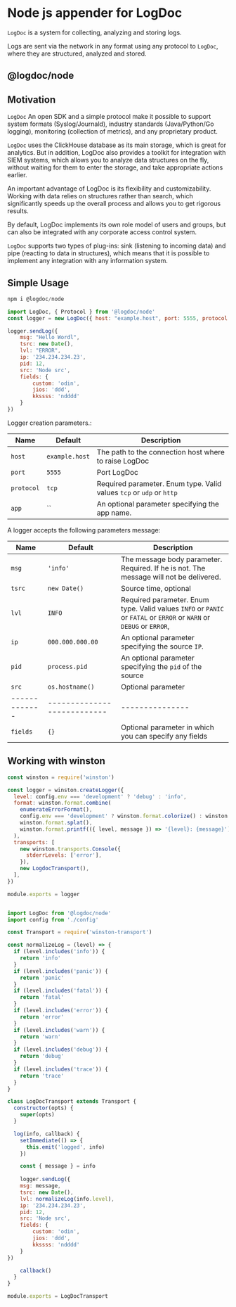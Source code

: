 # Node js appender for  LogDoc

`LogDoc` is a system for collecting, analyzing and storing logs.

Logs are sent via the network in any format using any protocol to `LogDoc`, where they are structured, analyzed and stored.


## @logdoc/node

## Motivation

`LogDoc` An open SDK and a simple protocol make it possible to support system formats (Syslog/Journald), industry standards (Java/Python/Go logging), monitoring (collection of metrics), and any proprietary product.

`LogDoc` uses the ClickHouse database as its main storage, which is great for analytics. But in addition, LogDoc also provides a toolkit for integration with SIEM systems, which allows you to analyze data structures on the fly, without waiting for them to enter the storage, and take appropriate actions earlier.

An important advantage of LogDoc is its flexibility and customizability. Working with data relies on structures rather than search, which significantly speeds up the overall process and allows you to get rigorous results.

By default, LogDoc implements its own role model of users and groups, but can also be integrated with any corporate access control system.

`LogDoc` supports two types of plug-ins: sink (listening to incoming data) and pipe (reacting to data in structures), which means that it is possible to implement any integration with any information system.

## Simple Usage

```js
npm i @logdoc/node
```


``` js
import LogDoc, { Protocol } from '@logdoc/node'
const logger = new LogDoc({ host: "example.host", port: 5555, protocol: Protocol.UDP,, app: 'name app', source: 'source app' })

logger.sendLog({
    msg: "Hello Wordl",
    tsrc: new Date(),
    lvl: "ERROR",
    ip: '234.234.234.23',
    pid: 12,
    src: 'Node src',
    fields: {
        custom: 'odin',
        jios: 'ddd',
        kkssss: 'ndddd'
    }
})
```

Logger creation parameters.:

| Name          | Default          | Description                                                          |
|---------------|------------------|----------------------------------------------------------------------|
| `host`         | `example.host`   | The path to the connection host where to raise LogDoc                |
| `port`        | `5555`           | Port LogDoc                                                          |
| `protocol`         | `tcp`            | Required parameter. Enum type. Valid values `tcp` or `udp` or `http` |
| `app`          | `` | An optional parameter specifying the app name.                       |



A logger accepts the following parameters message:

| Name          | Default                     | Description                                                                                                          |
|---------------|-----------------------------|----------------------------------------------------------------------------------------------------------------------|
| `msg`         | `'info'`                    | The message body parameter. Required. If he is not. The message will not be delivered.                               |
| `tsrc`        | `new Date()`                | Source time, optional                                                                                                |
| `lvl`         | `INFO`                      | Required parameter. Enum type. Valid values `INFO` or `PANIC` or `FATAL` or `ERROR` or `WARN` or `DEBUG` or `ERROR`, |
| `ip`          | `000.000.000.00`            | An optional parameter specifying the source `IP`.                                                                      |
| `pid` | `process.pid`               | An optional parameter specifying the `pid` of the source                                                        |
| `src`      | `os.hostname()`             | Optional parameter                                                                             |
| ------------- | --------------------------- | ---------------                                                                                                      |
| `fields`         | `{}`                        | Optional parameter in which you can specify any fields              |


## Working with winston

``` js
const winston = require('winston')

const logger = winston.createLogger({
  level: config.env === 'development' ? 'debug' : 'info',
  format: winston.format.combine(
    enumerateErrorFormat(),
    config.env === 'development' ? winston.format.colorize() : winston.format.uncolorize(),
    winston.format.splat(),
    winston.format.printf(({ level, message }) => '{level}: {message}'),
  ),
  transports: [
    new winston.transports.Console({
      stderrLevels: ['error'],
    }),
    new LogdocTransport(),
  ],
})

module.exports = logger
```

``` js

import LogDoc from '@logdoc/node'
import config from './config'

const Transport = require('winston-transport')

const normalizeLog = (level) => {
  if (level.includes('info')) {
    return 'info'
  }
  if (level.includes('panic')) {
    return 'panic'
  }
  if (level.includes('fatal')) {
    return 'fatal'
  }
  if (level.includes('error')) {
    return 'error'
  }
  if (level.includes('warn')) {
    return 'warn'
  }
  if (level.includes('debug')) {
    return 'debug'
  }
  if (level.includes('trace')) {
    return 'trace'
  }
}

class LogDocTransport extends Transport {
  constructor(opts) {
    super(opts)
  }

  log(info, callback) {
    setImmediate(() => {
      this.emit('logged', info)
    })

    const { message } = info
   
    logger.sendLog({
    msg: message,
    tsrc: new Date(),
    lvl: normalizeLog(info.level),
    ip: '234.234.234.23',
    pid: 12,
    src: 'Node src',
    fields: {
        custom: 'odin',
        jios: 'ddd',
        kkssss: 'ndddd'
    }
})

    callback()
  }
}

module.exports = LogDocTransport                              
```